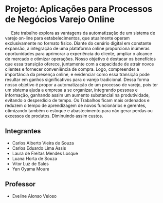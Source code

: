 # Projeto: Aplicações para Processos de Negócios Varejo Online

&nbsp;&nbsp;&nbsp;&nbsp; Este trabalho explora as vantagens da automatização de um sistema de varejo on-line para estabelecimentos, que atualmente operam exclusivamente no formato físico. Diante do cenário digital em constante expansão, a integração de uma plataforma online proporciona inúmeras oportunidades para aprimorar a experiência do cliente, ampliar o alcance de mercado e otimizar operações. Nosso objetivo é destacar os benefícios que essa transição oferece, juntamente com a capacidade de atrair novos clientes e fornecer conveniência de compra. Logo, compreender a importância da presença online, e evidenciar como essa transição pode resultar em ganhos significativos para o varejo tradicional. Dessa forma nosso objetivo é propor a automatização de um processo de varejo, pois ter um sistema ajuda a empresa a se organizar, integrando pessoas e informação, ganhando assim um aumento substancial na produtividade, evitando o desperdício de tempo. Os Trabalhos ficam mais ordenados e reduzem o tempo de aprendizagem de novos funcionários e gerentes, otimizando também o estoque e abastecimento para não gerar perdas ou excessos de produtos. Diminuindo assim custos.

## Integrantes

* Carlos Alberto Vieira de Souza
* Carlos Eduardo Lima Assis
* Laura de Freitas Mendes Losque
* Luana Horta de Souza
* Vitor Luz de Sales
* Yan Oyama Moura

## Professor

* Eveline Alonso Veloso
